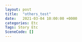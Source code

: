 ```yaml
---
layout: post
title:  "others_test"
date:   2021-03-04 10:00:00 +0000
categories: Etc
Tags: Story Etc
SceneCode: []
---
```

